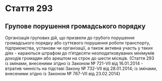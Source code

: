 Cтаття 293
====
Групове порушення громадського порядку
----
Організація групових дій, що призвели до грубого порушення громадського порядку або суттєвого порушення роботи транспорту, підприємства, установи чи організації, а також активна участь у таких діях -
караються штрафом до п’ятдесяти неоподатковуваних мінімумів доходів громадян або арештом на строк до шести місяців.
{Стаття 293 із змінами, внесеними згідно із Законом № 721-VII від 16.01.2014 - втратив чинність на підставі Закону № 732-VII від 28.01.2014; із змінами, внесеними згідно із Законом № 767-VII від 23.02.2014}
